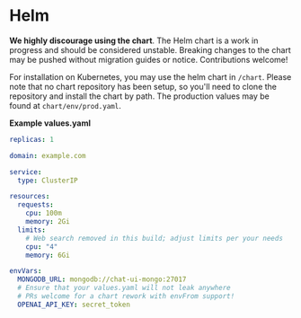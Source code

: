 # Helm

<Tip warning={true}>

**We highly discourage using the chart**. The Helm chart is a work in progress and should be considered unstable. Breaking changes to the chart may be pushed without migration guides or notice. Contributions welcome!

</Tip>

For installation on Kubernetes, you may use the helm chart in `/chart`. Please note that no chart repository has been setup, so you'll need to clone the repository and install the chart by path. The production values may be found at `chart/env/prod.yaml`.

**Example values.yaml**

```yaml
replicas: 1

domain: example.com

service:
  type: ClusterIP

resources:
  requests:
    cpu: 100m
    memory: 2Gi
  limits:
    # Web search removed in this build; adjust limits per your needs
    cpu: "4"
    memory: 6Gi

envVars:
  MONGODB_URL: mongodb://chat-ui-mongo:27017
  # Ensure that your values.yaml will not leak anywhere
  # PRs welcome for a chart rework with envFrom support!
  OPENAI_API_KEY: secret_token
```
